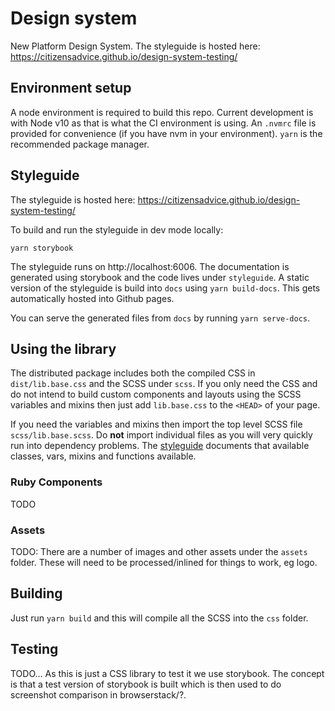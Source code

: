 # Design system

New Platform Design System. The styleguide is hosted here: https://citizensadvice.github.io/design-system-testing/

## Environment setup

A node environment is required to build this repo. Current development is with Node v10 as that is what the CI environment is using. An `.nvmrc` file is provided for convenience (if you have nvm in your environment). `yarn` is the recommended package manager.

## Styleguide 

The styleguide is hosted here: https://citizensadvice.github.io/design-system-testing/

To build and run the styleguide in dev mode locally:

```
yarn storybook
```

The styleguide runs on http://localhost:6006. The documentation is generated using storybook and the code lives under `styleguide`. A static version of the styleguide is build into `docs` using `yarn build-docs`. This gets automatically hosted into Github pages. 

You can serve the generated files from `docs` by running `yarn serve-docs`.

## Using the library

The distributed package includes both the compiled CSS in `dist/lib.base.css` and the SCSS under `scss`. If you only need the CSS and do not intend to build custom components and layouts using the SCSS variables and mixins then just add `lib.base.css` to the `<HEAD>` of your page.

If you need the variables and mixins then import the top level SCSS file `scss/lib.base.scss`. Do **not** import individual files as you will very quickly run into dependency problems. The [styleguide](https://citizensadvice.github.io/design-system-testing/) documents that available classes, vars, mixins and functions available.

### Ruby Components

TODO

### Assets

TODO: There are a number of images and other assets under the `assets` folder. These will need to be processed/inlined for things to work, eg logo.

## Building

Just run `yarn build` and this will compile all the SCSS into the `css` folder.

## Testing

TODO... As this is just a CSS library to test it we use storybook. The concept is that a test version of storybook is built which is then used to do screenshot comparison in browserstack/?.
